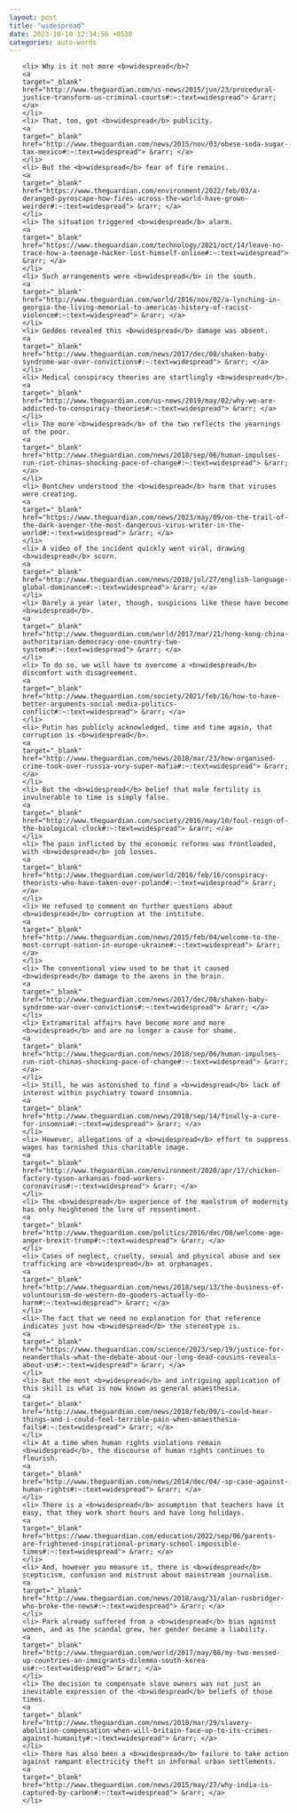 ```yaml
---
layout: post
title: "widespread"
date: 2023-10-10 12:34:56 +0530
categories: auto-words
---
```

<ol>

    <li> Why is it not more <b>widespread</b>?
    <a 
    target="_blank" 
    href="http://www.theguardian.com/us-news/2015/jun/23/procedural-justice-transform-us-criminal-courts#:~:text=widespread"> &rarr; </a>
    </li>
    <li> That, too, got <b>widespread</b> publicity.
    <a 
    target="_blank" 
    href="http://www.theguardian.com/news/2015/nov/03/obese-soda-sugar-tax-mexico#:~:text=widespread"> &rarr; </a>
    </li>
    <li> But the <b>widespread</b> fear of fire remains.
    <a 
    target="_blank" 
    href="https://www.theguardian.com/environment/2022/feb/03/a-deranged-pyroscape-how-fires-across-the-world-have-grown-weirder#:~:text=widespread"> &rarr; </a>
    </li>
    <li> The situation triggered <b>widespread</b> alarm.
    <a 
    target="_blank" 
    href="https://www.theguardian.com/technology/2021/oct/14/leave-no-trace-how-a-teenage-hacker-lost-himself-online#:~:text=widespread"> &rarr; </a>
    </li>
    <li> Such arrangements were <b>widespread</b> in the south.
    <a 
    target="_blank" 
    href="http://www.theguardian.com/world/2016/nov/02/a-lynching-in-georgia-the-living-memorial-to-americas-history-of-racist-violence#:~:text=widespread"> &rarr; </a>
    </li>
    <li> Geddes revealed this <b>widespread</b> damage was absent.
    <a 
    target="_blank" 
    href="http://www.theguardian.com/news/2017/dec/08/shaken-baby-syndrome-war-over-convictions#:~:text=widespread"> &rarr; </a>
    </li>
    <li> Medical conspiracy theories are startlingly <b>widespread</b>.
    <a 
    target="_blank" 
    href="http://www.theguardian.com/us-news/2019/may/02/why-we-are-addicted-to-conspiracy-theories#:~:text=widespread"> &rarr; </a>
    </li>
    <li> The more <b>widespread</b> of the two reflects the yearnings of the poor.
    <a 
    target="_blank" 
    href="http://www.theguardian.com/news/2018/sep/06/human-impulses-run-riot-chinas-shocking-pace-of-change#:~:text=widespread"> &rarr; </a>
    </li>
    <li> Bontchev understood the <b>widespread</b> harm that viruses were creating.
    <a 
    target="_blank" 
    href="https://www.theguardian.com/news/2023/may/09/on-the-trail-of-the-dark-avenger-the-most-dangerous-virus-writer-in-the-world#:~:text=widespread"> &rarr; </a>
    </li>
    <li> A video of the incident quickly went viral, drawing <b>widespread</b> scorn.
    <a 
    target="_blank" 
    href="http://www.theguardian.com/news/2018/jul/27/english-language-global-dominance#:~:text=widespread"> &rarr; </a>
    </li>
    <li> Barely a year later, though, suspicions like these have become <b>widespread</b>.
    <a 
    target="_blank" 
    href="http://www.theguardian.com/world/2017/mar/21/hong-kong-china-authoritarian-democracy-one-country-two-systems#:~:text=widespread"> &rarr; </a>
    </li>
    <li> To do so, we will have to overcome a <b>widespread</b> discomfort with disagreement.
    <a 
    target="_blank" 
    href="http://www.theguardian.com/society/2021/feb/16/how-to-have-better-arguments-social-media-politics-conflict#:~:text=widespread"> &rarr; </a>
    </li>
    <li> Putin has publicly acknowledged, time and time again, that corruption is <b>widespread</b>.
    <a 
    target="_blank" 
    href="http://www.theguardian.com/news/2018/mar/23/how-organised-crime-took-over-russia-vory-super-mafia#:~:text=widespread"> &rarr; </a>
    </li>
    <li> But the <b>widespread</b> belief that male fertility is invulnerable to time is simply false.
    <a 
    target="_blank" 
    href="http://www.theguardian.com/society/2016/may/10/foul-reign-of-the-biological-clock#:~:text=widespread"> &rarr; </a>
    </li>
    <li> The pain inflicted by the economic reforms was frontloaded, with <b>widespread</b> job losses.
    <a 
    target="_blank" 
    href="http://www.theguardian.com/world/2016/feb/16/conspiracy-theorists-who-have-taken-over-poland#:~:text=widespread"> &rarr; </a>
    </li>
    <li> He refused to comment on further questions about <b>widespread</b> corruption at the institute.
    <a 
    target="_blank" 
    href="http://www.theguardian.com/news/2015/feb/04/welcome-to-the-most-corrupt-nation-in-europe-ukraine#:~:text=widespread"> &rarr; </a>
    </li>
    <li> The conventional view used to be that it caused <b>widespread</b> damage to the axons in the brain.
    <a 
    target="_blank" 
    href="http://www.theguardian.com/news/2017/dec/08/shaken-baby-syndrome-war-over-convictions#:~:text=widespread"> &rarr; </a>
    </li>
    <li> Extramarital affairs have become more and more <b>widespread</b> and are no longer a cause for shame.
    <a 
    target="_blank" 
    href="http://www.theguardian.com/news/2018/sep/06/human-impulses-run-riot-chinas-shocking-pace-of-change#:~:text=widespread"> &rarr; </a>
    </li>
    <li> Still, he was astonished to find a <b>widespread</b> lack of interest within psychiatry toward insomnia.
    <a 
    target="_blank" 
    href="http://www.theguardian.com/news/2018/sep/14/finally-a-cure-for-insomnia#:~:text=widespread"> &rarr; </a>
    </li>
    <li> However, allegations of a <b>widespread</b> effort to suppress wages has tarnished this charitable image.
    <a 
    target="_blank" 
    href="http://www.theguardian.com/environment/2020/apr/17/chicken-factory-tyson-arkansas-food-workers-coronavirus#:~:text=widespread"> &rarr; </a>
    </li>
    <li> The <b>widespread</b> experience of the maelstrom of modernity has only heightened the lure of ressentiment.
    <a 
    target="_blank" 
    href="http://www.theguardian.com/politics/2016/dec/08/welcome-age-anger-brexit-trump#:~:text=widespread"> &rarr; </a>
    </li>
    <li> Cases of neglect, cruelty, sexual and physical abuse and sex trafficking are <b>widespread</b> at orphanages.
    <a 
    target="_blank" 
    href="http://www.theguardian.com/news/2018/sep/13/the-business-of-voluntourism-do-western-do-gooders-actually-do-harm#:~:text=widespread"> &rarr; </a>
    </li>
    <li> The fact that we need no explanation for that reference indicates just how <b>widespread</b> the stereotype is.
    <a 
    target="_blank" 
    href="https://www.theguardian.com/science/2023/sep/19/justice-for-neanderthals-what-the-debate-about-our-long-dead-cousins-reveals-about-us#:~:text=widespread"> &rarr; </a>
    </li>
    <li> But the most <b>widespread</b> and intriguing application of this skill is what is now known as general anaesthesia.
    <a 
    target="_blank" 
    href="http://www.theguardian.com/news/2018/feb/09/i-could-hear-things-and-i-could-feel-terrible-pain-when-anaesthesia-fails#:~:text=widespread"> &rarr; </a>
    </li>
    <li> At a time when human rights violations remain <b>widespread</b>, the discourse of human rights continues to flourish.
    <a 
    target="_blank" 
    href="http://www.theguardian.com/news/2014/dec/04/-sp-case-against-human-rights#:~:text=widespread"> &rarr; </a>
    </li>
    <li> There is a <b>widespread</b> assumption that teachers have it easy, that they work short hours and have long holidays.
    <a 
    target="_blank" 
    href="https://www.theguardian.com/education/2022/sep/06/parents-are-frightened-inspirational-primary-school-impossible-times#:~:text=widespread"> &rarr; </a>
    </li>
    <li> And, however you measure it, there is <b>widespread</b> scepticism, confusion and mistrust about mainstream journalism.
    <a 
    target="_blank" 
    href="http://www.theguardian.com/news/2018/aug/31/alan-rusbridger-who-broke-the-news#:~:text=widespread"> &rarr; </a>
    </li>
    <li> Park already suffered from a <b>widespread</b> bias against women, and as the scandal grew, her gender became a liability.
    <a 
    target="_blank" 
    href="http://www.theguardian.com/world/2017/may/08/my-two-messed-up-countries-an-immigrants-dilemma-south-korea-us#:~:text=widespread"> &rarr; </a>
    </li>
    <li> The decision to compensate slave owners was not just an inevitable expression of the <b>widespread</b> beliefs of those times.
    <a 
    target="_blank" 
    href="http://www.theguardian.com/news/2018/mar/29/slavery-abolition-compensation-when-will-britain-face-up-to-its-crimes-against-humanity#:~:text=widespread"> &rarr; </a>
    </li>
    <li> There has also been a <b>widespread</b> failure to take action against rampant electricity theft in informal urban settlements.
    <a 
    target="_blank" 
    href="http://www.theguardian.com/news/2015/may/27/why-india-is-captured-by-carbon#:~:text=widespread"> &rarr; </a>
    </li>